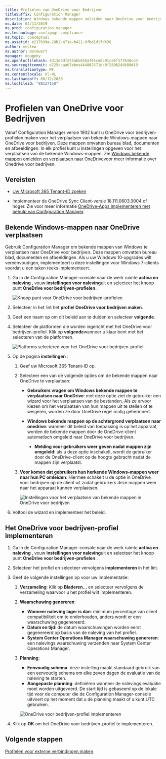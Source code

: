```yaml
---
title: Profielen van OneDrive voor Bedrijven
titleSuffix: Configuration Manager
description: Windows bekende mappen omleiden naar OneDrive voor bedrijven met een OneDrive voor bedrijven-profiel in Configuration Manager.
ms.date: 04/11/2019
ms.prod: configuration-manager
ms.technology: configmgr-compliance
ms.topic: conceptual
ms.assetid: e217699a-28b2-471a-b421-8fbd1d1fd638
author: mestew
ms.author: mstewart
manager: dougeby
ms.openlocfilehash: 4d13d9dfd75abb656a765ce8c91ce6f177636cd3
ms.sourcegitcommit: d225ccaa67ebee444002571dc8f289624db80d10
ms.translationtype: MT
ms.contentlocale: nl-NL
ms.lasthandoff: 08/12/2020
ms.locfileid: "88127168"
---
```

# <a name="onedrive-for-business-profiles"></a>Profielen van OneDrive voor Bedrijven

Vanaf Configuration Manager versie 1902 kunt u OneDrive voor bedrijven-profielen maken voor het verplaatsen van bekende Windows-mappen naar OneDrive voor bedrijven. Deze mappen omvatten bureau blad, documenten en afbeeldingen. In elk profiel kunt u instellingen opgeven voor het verplaatsen van de bekende Windows-mappen. Zie [Windows bekende mappen omleiden en verplaatsen naar OneDrive](https://docs.microsoft.com/onedrive/redirect-known-folders)voor meer informatie over Onedrive voor bedrijven. <!--3556021-->

## <a name="prerequisites"></a>Vereisten

- [Uw Microsoft 365 Tenant-ID zoeken](https://docs.microsoft.com/onedrive/find-your-office-365-tenant-id)  

- Implementeer de OneDrive Sync Client-versie 18.111.0603.0004 of hoger. Zie voor meer informatie [OneDrive-Apps implementeren met behulp van Configuration Manager](https://docs.microsoft.com/onedrive/deploy-on-windows).  

## <a name="move-windows-known-folders-to-onedrive"></a><a name="bkmk_odfb"></a>Bekende Windows-mappen naar OneDrive verplaatsen
<!--3556021-->
Gebruik Configuration Manager om bekende mappen van Windows te verplaatsen naar OneDrive voor bedrijven. Deze mappen omvatten bureau blad, documenten en afbeeldingen. Als u uw Windows 10-upgrades wilt vereenvoudigen, implementeert u deze instellingen voor Windows 7-clients voordat u een taken reeks implementeert. 

1. Ga in de Configuration Manager-console naar de werk ruimte **activa en naleving** , vouw **instellingen voor naleving**uit en selecteer het knoop punt **OneDrive voor bedrijven-profielen** .  

   ![Knoop punt voor OneDrive voor bedrijven-profielen](media/onedrive-for-business-profiles-node.png)
2. Selecteer in het lint het **profiel OneDrive voor bedrijven maken**.  

3. Geef een naam op om dit beleid aan te duiden en selecteer **volgende**.  

4. Selecteer de platformen die worden ingericht met het OneDrive voor bedrijven-profiel. Klik op **volgende**wanneer u klaar bent met het selecteren van de platformen.

    ![Platforms selecteren voor het OneDrive voor bedrijven-profiel](media/onedrive-for-business-profile-select-platforms.png) 

5. Op de pagina **instellingen** :

    1. Geef uw Microsoft 365 Tenant-ID op.  

    2. Selecteer een van de volgende opties om de bekende mappen naar OneDrive te verplaatsen:  

        - **Gebruikers vragen om Windows bekende mappen te verplaatsen naar OneDrive**: met deze optie ziet de gebruiker een wizard voor het verplaatsen van de bestanden. Als ze ervoor kiezen om het verplaatsen van hun mappen uit te stellen of te weigeren, worden ze door OneDrive regel matig geherinnert.  

        - **Windows bekende mappen op de achtergrond verplaatsen naar onedrive**: wanneer dit beleid van toepassing is op het apparaat, worden de bekende mappen door de OneDrive-client automatisch omgeleid naar OneDrive voor bedrijven.  

            - **Melding voor gebruikers weer geven nadat mappen zijn omgeleid**: als u deze optie inschakelt, wordt de gebruiker door de OneDrive-client op de hoogte gebracht nadat de mappen zijn verplaatst.  

    3. **Voor komen dat gebruikers hun herkende Windows-mappen weer naar hun PC omleiden**: Hiermee schakelt u de optie in OneDrive voor bedrijven op de client uit zodat gebruikers deze mappen weer naar het apparaat kunnen verplaatsen.  

       ![Instellingen voor het verplaatsen van bekende mappen in OneDrive voor bedrijven](media/onedrive-for-business-profile-move-folder-settings.png)

6. Voltooi de wizard en implementeer het beleid.  


## <a name="deploy-the-onedrive-for-business-profile"></a>Het OneDrive voor bedrijven-profiel implementeren

1. Ga in de Configuration Manager-console naar de werk ruimte **activa en naleving** , vouw **instellingen voor naleving**uit en selecteer het knoop punt **OneDrive voor bedrijven-profielen** .  


2. Selecteer het profiel en selecteer vervolgens **implementeren** in het lint.

3. Geef de volgende instellingen op voor uw implementatie:

   1. **Verzameling**: Klik op **Bladeren...** en selecteer vervolgens de verzameling waarvoor u het profiel wilt implementeren.  
   1. **Waarschuwing genereren**:

      - **Wanneer naleving lager is dan**: minimum percentage van client compatibiliteit om te onderhouden, anders wordt er een waarschuwing gegenereerd.
      -  **Datum en tijd**: de datum waarschuwingen worden eerst gegenereerd op basis van de naleving van het profiel.
      - **System Center Operations Manager waarschuwing genereren**: een nalevings waarschuwing verzenden naar System Center Operations Manager.
   1. **Planning**:

      - **Eenvoudig schema**: deze instelling maakt standaard gebruik van een eenvoudig schema om elke zeven dagen de evaluatie van de naleving te starten.
      - **Aangepaste planning**: definiëren wanneer de nalevings evaluatie moet worden uitgevoerd. De start tijd is gebaseerd op de lokale tijd voor de computer die de Configuration Manager-console uitvoert op het moment dat u de planning maakt of u kunt UTC gebruiken.
 
      ![OneDrive voor bedrijven-profiel implementeren](media/onedrive-for-business-deploy-profile.png)

4. Klik op **OK** om het OneDrive voor bedrijven-profiel te implementeren.


## <a name="next-steps"></a>Volgende stappen

[Profielen voor externe verbindingen maken](create-remote-connection-profiles.md)
